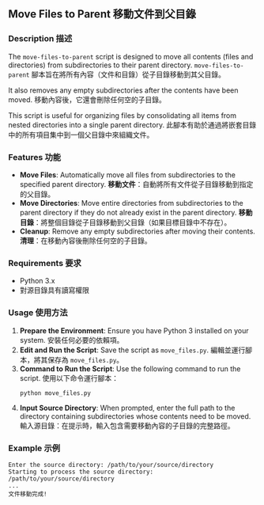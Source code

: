 ## Move Files to Parent 移動文件到父目錄

### Description 描述

The `move-files-to-parent` script is designed to move all contents (files and directories) from subdirectories to their parent directory. `move-files-to-parent` 腳本旨在將所有內容（文件和目錄）從子目錄移動到其父目錄。

It also removes any empty subdirectories after the contents have been moved. 移動內容後，它還會刪除任何空的子目錄。

This script is useful for organizing files by consolidating all items from nested directories into a single parent directory. 此腳本有助於通過將嵌套目錄中的所有項目集中到一個父目錄中來組織文件。

### Features 功能

- **Move Files**: Automatically move all files from subdirectories to the specified parent directory. **移動文件**：自動將所有文件從子目錄移動到指定的父目錄。
- **Move Directories**: Move entire directories from subdirectories to the parent directory if they do not already exist in the parent directory. **移動目錄**：將整個目錄從子目錄移動到父目錄（如果目標目錄中不存在）。
- **Cleanup**: Remove any empty subdirectories after moving their contents. **清理**：在移動內容後刪除任何空的子目錄。

### Requirements 要求

- Python 3.x
- 對源目錄具有讀寫權限

### Usage 使用方法

1. **Prepare the Environment**: Ensure you have Python 3 installed on your system. 安裝任何必要的依賴項。
2. **Edit and Run the Script**: Save the script as `move_files.py`. 編輯並運行腳本，將其保存為 `move_files.py`。
3. **Command to Run the Script**: Use the following command to run the script. 使用以下命令運行腳本：
    ```shell
    python move_files.py
    ```
4. **Input Source Directory**: When prompted, enter the full path to the directory containing subdirectories whose contents need to be moved. 輸入源目錄：在提示時，輸入包含需要移動內容的子目錄的完整路徑。

### Example 示例

```shell
Enter the source directory: /path/to/your/source/directory
Starting to process the source directory: /path/to/your/source/directory
...
文件移動完成!
```

